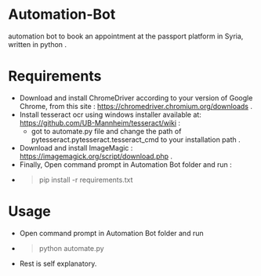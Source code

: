 # Automation-Bot
automation bot to book an appointment at the passport platform in Syria, written in python .

# Requirements 
* Download and install ChromeDriver according to your version of Google Chrome, from this site : https://chromedriver.chromium.org/downloads .
* Install tesseract ocr using windows installer available at: https://github.com/UB-Mannheim/tesseract/wiki :
  - got to automate.py file and change the path of pytesseract.pytesseract.tesseract_cmd to your installation path .
* Download and install ImageMagic : https://imagemagick.org/script/download.php .
* Finally, Open command prompt in Automation Bot folder and run : 
* > pip install -r requirements.txt

# Usage 
* Open command prompt in Automation Bot folder and run
- > python automate.py
* Rest is self explanatory.
